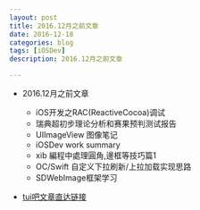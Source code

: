 ```yaml
---
layout: post
title: 2016.12月之前文章
date: 2016-12-18
categories: blog
tags: [iOSDev]
description: 2016.12月之前文章

---
```



*  2016.12月之前文章

	- iOS开发之RAC(ReactiveCocoa)调试
	- 瑞典超初步理论分析和赛果预判测试报告
	- UIImageView 图像笔记
	- iOSDev work summary
	- xib 編程中處理圓角,邊框等技巧篇1
	- OC/Swift 自定义下拉刷新/上拉加载实现思路
	- SDWebImage框架学习


*	[tui吧文章直达链接](http://dragonli.tui8.com/)
